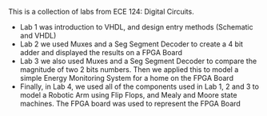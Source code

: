 This is a collection of labs from ECE 124: Digital Circuits.

* Lab 1 was introduction to VHDL, and design entry methods (Schematic and VHDL)
* Lab 2 we used Muxes and a Seg Segment Decoder to create a 4 bit adder and displayed the results on a FPGA Board
* Lab 3 we also used Muxes and a Seg Segment Decoder to compare the magnitude of two 2 bits numbers. Then we applied this to model a simple Energy Monitoring System for a home on the FPGA Board 
* Finally, in Lab 4, we used all of the components used in Lab 1, 2 and 3 to model a Robotic Arm using Flip Flops, and Mealy and Moore state machines. The FPGA board was used to represent the FPGA Board
